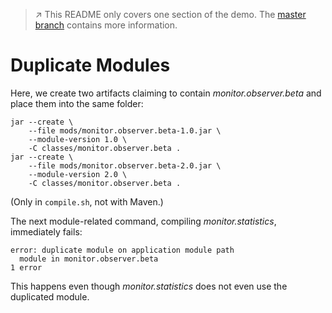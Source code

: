 > :arrow_upper_right: This README only covers one section of the demo.
> The [master branch](../../tree/master) contains more information.

# Duplicate Modules

Here, we create two artifacts claiming to contain _monitor.observer.beta_ and place them into the same folder:

```
jar --create \
	--file mods/monitor.observer.beta-1.0.jar \
	--module-version 1.0 \
	-C classes/monitor.observer.beta .
jar --create \
	--file mods/monitor.observer.beta-2.0.jar \
	--module-version 2.0 \
	-C classes/monitor.observer.beta .
```

(Only in `compile.sh`, not with Maven.)

The next module-related command, compiling _monitor.statistics_, immediately fails:

```
error: duplicate module on application module path
  module in monitor.observer.beta
1 error
```

This happens even though _monitor.statistics_ does not even use the duplicated module.
